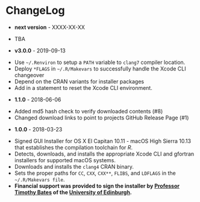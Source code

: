 # ChangeLog

* __next version__ - XXXX-XX-XX

- TBA
* __v3.0.0__ - 2019-09-13

- Use `~/.Renviron` to setup a `PATH` variable to `clang7` compiler location.
- Deploy `*FLAGS` in `~/.R/Makevars` to successfully handle the Xcode CLI changeover
- Depend on the CRAN variants for installer packages
- Add in a statement to reset the Xcode CLI environment.

* __1.1.0__ - 2018-06-06

- Added md5 hash check to verify downloaded contents (#8)
- Changed download links to point to projects GitHub Release Page (#1)

* __1.0.0__ - 2018-03-23

- Signed GUI Installer for OS X El Capitan 10.11 - macOS High Sierra 10.13 that establishes the compilation toolchain for _R_.
- Detects, downloads, and installs the appropriate Xcode CLI and gfortran installers for supported macOS systems.
- Downloads and installs the `clang4` CRAN binary.
- Sets the proper paths for `CC`, `CXX`, `CXX**`, `FLIBS`, and `LDFLAGS` in the `~/.R/Makevars file`.
- **Financial support was provided to sign the installer by [Professor Timothy Bates](http://www.ed.ac.uk/profile/timothy-bates) of the [University of Edinburgh](http://www.ed.ac.uk/).**
